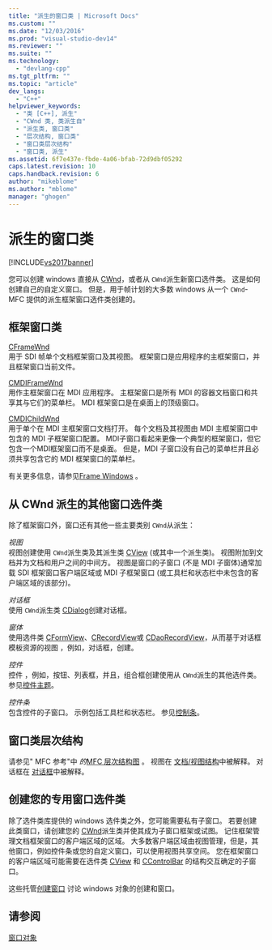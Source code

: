```yaml
---
title: "派生的窗口类 | Microsoft Docs"
ms.custom: ""
ms.date: "12/03/2016"
ms.prod: "visual-studio-dev14"
ms.reviewer: ""
ms.suite: ""
ms.technology: 
  - "devlang-cpp"
ms.tgt_pltfrm: ""
ms.topic: "article"
dev_langs: 
  - "C++"
helpviewer_keywords: 
  - "类 [C++], 派生"
  - "CWnd 类, 类派生自"
  - "派生类, 窗口类"
  - "层次结构, 窗口类"
  - "窗口类层次结构"
  - "窗口类, 派生"
ms.assetid: 6f7e437e-fbde-4a06-bfab-72d9dbf05292
caps.latest.revision: 10
caps.handback.revision: 6
author: "mikeblome"
ms.author: "mblome"
manager: "ghogen"
---
```

# 派生的窗口类
[!INCLUDE[vs2017banner](../assembler/inline/includes/vs2017banner.md)]

您可以创建 windows 直接从 [CWnd](../mfc/reference/cwnd-class.md)，或者从 `CWnd`派生新窗口选件类。  这是如何创建自己的自定义窗口。  但是，用于帧计划的大多数 windows 从一个 `CWnd`\- MFC 提供的派生框架窗口选件类创建的。  
  
## 框架窗口类  
 [CFrameWnd](../mfc/reference/cframewnd-class.md)  
 用于 SDI 帧单个文档框架窗口及其视图。  框架窗口是应用程序的主框架窗口，并且框架窗口当前文件。  
  
 [CMDIFrameWnd](../mfc/reference/cmdiframewnd-class.md)  
 用作主框架窗口在 MDI 应用程序。  主框架窗口是所有 MDI 的容器文档窗口和共享其与它们的菜单栏。  MDI 框架窗口是在桌面上的顶级窗口。  
  
 [CMDIChildWnd](../mfc/reference/cmdichildwnd-class.md)  
 用于单个在 MDI 主框架窗口文档打开。  每个文档及其视图由 MDI 主框架窗口中包含的 MDI 子框架窗口配置。  MDI子窗口看起来更像一个典型的框架窗口，但它包含一个MDI框架窗口而不是桌面。  但是，MDI 子窗口没有自己的菜单栏并且必须共享包含它的 MDI 框架窗口的菜单栏。  
  
 有关更多信息，请参见[Frame Windows](../mfc/frame-windows.md) 。  
  
## 从 CWnd 派生的其他窗口选件类  
 除了框架窗口外，窗口还有其他一些主要类别 `CWnd`从派生：  
  
 *视图*  
 视图创建使用 `CWnd`派生类及其派生类 [CView](../mfc/reference/cview-class.md) \(或其中一个派生类\)。  视图附加到文档并为文档和用户之间的中间方。  视图是窗口的子窗口 \(不是 MDI 子窗体\)通常加载 SDI 框架窗口客户端区域或 MDI 子框架窗口 \(或工具栏和状态栏中未包含的客户端区域的该部分\)。  
  
 *对话框*  
 使用 `CWnd`派生类 [CDialog](../mfc/reference/cdialog-class.md)创建对话框。  
  
 *窗体*  
 使用选件类 [CFormView](../mfc/reference/cformview-class.md)、[CRecordView](../mfc/reference/crecordview-class.md)或 [CDaoRecordView](../mfc/reference/cdaorecordview-class.md)，从而基于对话框模板资源的视图 ，例如，对话框，创建。  
  
 *控件*  
 控件 ，例如，按钮、列表框，并且，组合框创建使用从 `CWnd`派生的其他选件类。  参见[控件主题](../mfc/controls-mfc.md)。  
  
 *控件条*  
 包含控件的子窗口。  示例包括工具栏和状态栏。  参见[控制条](../mfc/control-bars.md)。  
  
## 窗口类层次结构  
 请参见" MFC 参考"中 *的*[MFC 层次结构图](../mfc/hierarchy-chart.md) 。  视图在 [文档\/视图结构](../mfc/document-view-architecture.md)中被解释。  对话框在 [对话框](../mfc/dialog-boxes.md)中被解释。  
  
## 创建您的专用窗口选件类  
 除了选件类库提供的 windows 选件类之外，您可能需要私有子窗口。  若要创建此类窗口，请创建您的 [CWnd](../mfc/reference/cwnd-class.md)派生类并使其成为子窗口框架或试图。  记住框架管理文档框架窗口的客户端区域的区域。  大多数客户端区域由视图管理，但是，其他窗口，例如控件条或您的自定义窗口，可以使用视图共享空间。  您在框架窗口的客户端区域可能需要在选件类 [CView](../mfc/reference/cview-class.md) 和 [CControlBar](../mfc/reference/ccontrolbar-class.md) 的结构交互确定的子窗口。  
  
 这些托管[创建窗口](../mfc/creating-windows.md) 讨论 windows 对象的创建和窗口。  
  
## 请参阅  
 [窗口对象](../mfc/window-objects.md)